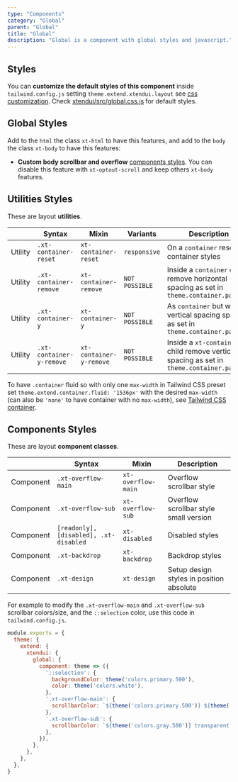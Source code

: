 ```yaml
---
type: "Components"
category: "Global"
parent: "Global"
title: "Global"
description: "Global is a component with global styles and javascript."
---
```


## Styles

You can **customize the default styles of this component** inside `tailwind.config.js` setting `theme.extend.xtendui.layout` see [css customization](/xtendui/components/global/preset#customization). Check [xtendui/src/global.css.js](https://github.com/xtendui/xtendui/blob/master/src/global.css.js) for default styles.

## Global Styles

Add to the `html` the class `xt-html` to have this features, and add to the `body` the class `xt-body` to have this features:

* **Custom body scrollbar and overflow** [components styles](/xtendui/components/global#components-styles). You can disable this feature with `xt-optout-scroll` and keep others `xt-body` features.

## Utilities Styles

These are layout **utilities**.

<div class="xt-overflow-sub overflow-y-hidden overflow-x-scroll my-5 xt-my-auto w-full">

|                      | Syntax                          | Mixin            | Variants               | Description                   |
| ----------------------- | ----------------------------------------- | -----------------------------| ----------------------------- | ----------------------------- |
| Utility                  | `.xt-container-reset`       | `xt-container-reset`                | `responsive`                | On a `container` reset container styles            |
| Utility                  | `.xt-container-remove`       | `xt-container-remove`                | `NOT POSSIBLE`                | Inside a `container` child remove horizontal spacing as set in `theme.container.padding`             |
| Utility                  | `.xt-container-y`       | `xt-container-y`                | `NOT POSSIBLE`                | As `container` but with vertical spacing spacing as set in `theme.container.padding`             |
| Utility                  | `.xt-container-y-remove`       | `xt-container-y-remove`                | `NOT POSSIBLE`                | Inside a `xt-container-y` child remove vertical spacing as set in `theme.container.padding`             |

</div>

To have `.container` fluid so with only one `max-width` in Tailwind CSS preset set `theme.extend.container.fluid: '1536px'` with the desired `max-width` (can also be `'none'` to have container with no `max-width`), see [Tailwind CSS container](https://tailwindcss.com/docs/container).

## Components Styles

These are layout **component classes**.

<div class="xt-overflow-sub overflow-y-hidden overflow-x-scroll my-5 xt-my-auto w-full">

|               | Syntax                          | Mixin               | Description                   |
| ----------------------- | ----------------------------------------- | ----------------------------- | ----------------------------- |
| Component                  | `.xt-overflow-main`                     | `xt-overflow-main`                | Overflow scrollbar style            |
| Component                  | `.xt-overflow-sub`                     | `xt-overflow-sub`                | Overflow scrollbar style small version            |
| Component                  | `[readonly], [disabled], .xt-disabled`                     | `xt-disabled`                | Disabled styles            |
| Component                  | `.xt-backdrop`                     | `xt-backdrop`                | Backdrop styles            |
| Component                  | `.xt-design`                     | `xt-design`                | Setup design styles in position absolute            |

For example to modify the `.xt-overflow-main` and `.xt-overflow-sub` scrollbar colors/size, and the `::selection` color, use this code in `tailwind.config.js`.

```js
module.exports = {
  theme: {
    extend: {
      xtendui: {
        global: {
          component: theme => ({
            '::selection': {
              backgroundColor: theme('colors.primary.500'),
              color: theme('colors.white'),
            },
            '.xt-overflow-main': {
              scrollbarColor: `${theme('colors.primary.500')} ${theme('colors.white')}`,
            },
            '.xt-overflow-sub': {
              scrollbarColor: `${theme('colors.gray.500')} transparent`,
            },
          }),
        },
      },
    },
  },
}
```

</div>
